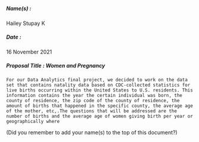 ##### Name(s) :
Hailey Stupay
K

##### Date :
16 November 2021

##### Proposal Title : Women and Pregnancy 

```
For our Data Analytics final project, we decided to work on the data set that contains natality data based on CDC-collected statistics for live births occurring within the United States to U.S. residents. This information contains the year the certain individual was born, the county of residence, the zip code of the county of residence, the amount of births that happened in the specific county, the average age of the mother, etc,.The questions that will be addressed are the number of births and the average age of women giving birth per year or geographically where 

```



(Did you remember to add your name(s) to the top of this document?)
